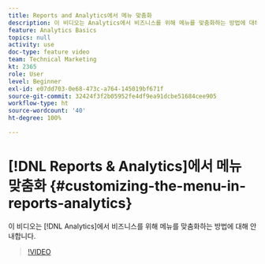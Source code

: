 ```yaml
---
title: Reports and Analytics에서 메뉴 맞춤화
description: 이 비디오는 Analytics에서 비즈니스를 위해 메뉴를 맞춤화하는 방법에 대해 안내합니다.
feature: Analytics Basics
topics: null
activity: use
doc-type: feature video
team: Technical Marketing
kt: 2365
role: User
level: Beginner
exl-id: e07dd703-0e68-473c-a764-145019bf671f
source-git-commit: 32424f3f2b05952fe4df9ea91dcbe51684cee905
workflow-type: ht
source-wordcount: '40'
ht-degree: 100%

---
```


# [!DNL Reports & Analytics]에서 메뉴 맞춤화 {#customizing-the-menu-in-reports-analytics}

이 비디오는 [!DNL Analytics]에서 비즈니스를 위해 메뉴를 맞춤화하는 방법에 대해 안내합니다.

>[!VIDEO](https://video.tv.adobe.com/v/25457/?quality=12)
